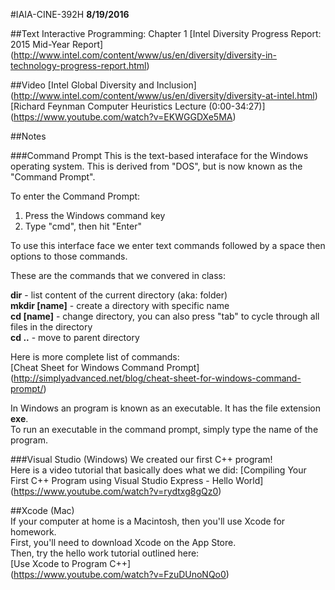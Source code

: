 #IAIA-CINE-392H
**8/19/2016**

##Text
Interactive Programming: Chapter 1
[Intel Diversity Progress Report: 2015 Mid-Year Report]
(http://www.intel.com/content/www/us/en/diversity/diversity-in-technology-progress-report.html)  
  
##Video
[Intel Global Diversity and Inclusion]
(http://www.intel.com/content/www/us/en/diversity/diversity-at-intel.html)  
[Richard Feynman Computer Heuristics Lecture (0:00-34:27)]      
(https://www.youtube.com/watch?v=EKWGGDXe5MA)  

##Notes

###Command Prompt
This is the text-based interaface for the Windows operating system. This is derived from "DOS", but is now known as the "Command Prompt".  

To enter the Command Prompt:  
1. Press the Windows command key   
2. Type "cmd", then hit "Enter"  

To use this interface face we enter text commands followed by a space then options to those commands.  

These are the commands that we convered in class:  

**dir** - list content of the current directory (aka: folder)  
**mkdir [name]** - create a directory with specific name  
**cd [name]** - change directory, you can also press "tab" to cycle through all files in the directory  
**cd ..** - move to parent directory

Here is more complete list of commands:  
[Cheat Sheet for Windows Command Prompt]
(http://simplyadvanced.net/blog/cheat-sheet-for-windows-command-prompt/)

In Windows an program is known as an executable. It has the file extension **exe**.  
To run an executable in the command prompt, simply type the name of the program.  

###Visual Studio (Windows)
We created our first C++ program!  
Here is a video tutorial that basically does what we did:
[Compiling Your First C++ Program using Visual Studio Express - Hello World]
(https://www.youtube.com/watch?v=rydtxg8gQz0)

##Xcode (Mac)  
If your computer at home is a Macintosh, then you'll use Xcode for homework.  
First, you'll need to download Xcode on the App Store.  
Then, try the hello work tutorial outlined here:  
[Use Xcode to Program C++]  
(https://www.youtube.com/watch?v=FzuDUnoNQo0)
